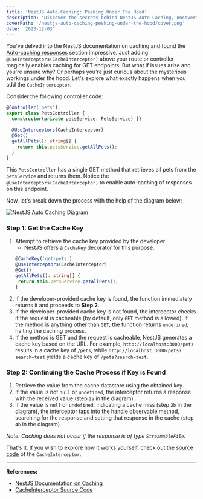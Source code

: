 ```yaml
---
title: 'NestJS Auto-Caching: Peeking Under The Hood'
description: 'Discover the secrets behind NestJS Auto-Caching, uncovering the magic that makes automatic response caching tick.'
coverPath: '/nestjs-auto-caching-peeking-under-the-hood/cover.png'
date: '2023-12-03'
---
```


You've delved into the NestJS documentation on caching and found the <a href="https://docs.nestjs.com/techniques/caching#auto-caching-responses" target="_blank">Auto-caching responses</a> section impressive. Just adding `@UseInterceptors(CacheInterceptor)` above your route or controller magically enables caching for GET endpoints. But what if issues arise and you're unsure why? Or perhaps you're just curious about the mysterious workings under the hood. Let's explore what exactly happens when you add the `CacheInterceptor`.

Consider the following controller code:

```ts
@Controller('pets')
export class PetsController {
  constructor(private petsService: PetsService) {}

  @UseInterceptors(CacheInterceptor)
  @Get()
  getAllPets(): string[] {
    return this.petsService.getAllPets();
  }
}
```

This `PetsController` has a single GET method that retrieves all pets from the `petsService` and returns them. Notice the `@UseInterceptors(CacheInterceptor)` to enable auto-caching of responses on this endpoint.

Now, let's break down the process with the help of the diagram below:

<img src="/nestjs-auto-caching-peeking-under-the-hood/nestjs-auto-caching-diagram.png" alt="NestJS Auto Caching Diagram" />

### Step 1: Get the Cache Key

1. Attempt to retrieve the cache key provided by the developer.
   - NestJS offers a `CacheKey` decorator for this purpose.
   ```ts
   @CacheKey('get-pets')
   @UseInterceptors(CacheInterceptor)
   @Get()
   getAllPets(): string[] {
    return this.petsService.getAllPets();
   }
   ```
2. If the developer-provided cache key is found, the function immediately returns it and proceeds to **Step 2**.
3. If the developer-provided cache key is not found, the interceptor checks if the request is cacheable (by default, only `GET` method is allowed). If the method is anything other than `GET`, the function returns `undefined`, halting the caching process.
4. If the method is GET and the request is cacheable, NestJS generates a cache key based on the URL. For example, `http://localhost:3000/pets` results in a cache key of `/pets`, while `http://localhost:3000/pets?search=test` yields a cache key of `/pets?search=test`.

### Step 2: Continuing the Cache Process if Key is Found

1. Retrieve the value from the cache datastore using the obtained key.
2. If the value is not `null` or `undefined`, the interceptor returns a response with the received value (step `2a` in the diagram).
3. If the value is `null` or `undefined`, indicating a cache miss (step `2b` in the diagram), the interceptor taps into the handle observable method, searching for the response and setting that response in the cache (step `4b` in the diagram).

_Note: Caching does not occur if the response is of type `StreamableFile`._

That's it. If you wish to explore how it works yourself, check out the <a href="https://github.com/nestjs/cache-manager/blob/master/lib/interceptors/cache.interceptor.ts" target="_blank">source code</a> of the `CacheInterceptor`.

<hr />

**References:**

- <a href="https://docs.nestjs.com/techniques/caching#auto-caching-responses" target="_blank">NestJS Documentation on Caching</a>
- <a href="https://github.com/nestjs/cache-manager/blob/master/lib/interceptors/cache.interceptor.ts" target="_blank">CacheInterceptor Source Code</a>
